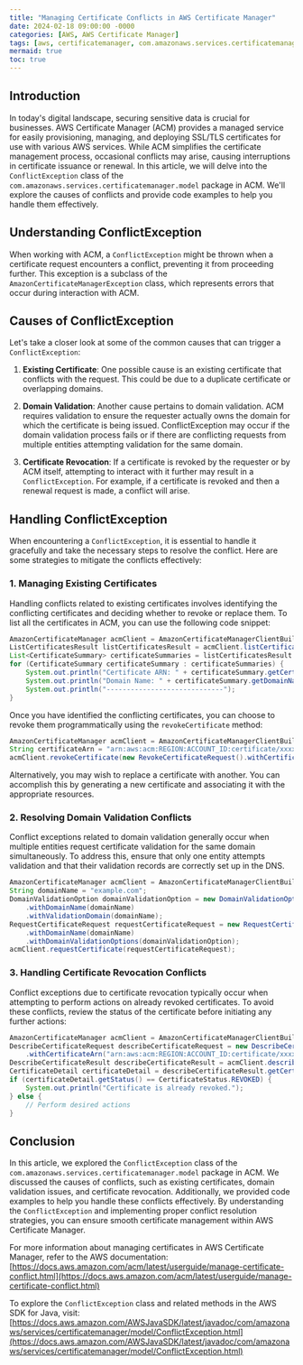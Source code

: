 ```yaml
---
title: "Managing Certificate Conflicts in AWS Certificate Manager"
date: 2024-02-18 09:00:00 -0000
categories: [AWS, AWS Certificate Manager]
tags: [aws, certificatemanager, com.amazonaws.services.certificatemanager.model]
mermaid: true
toc: true
---
```



## Introduction

In today's digital landscape, securing sensitive data is crucial for businesses. AWS Certificate Manager (ACM) provides a managed service for easily provisioning, managing, and deploying SSL/TLS certificates for use with various AWS services. While ACM simplifies the certificate management process, occasional conflicts may arise, causing interruptions in certificate issuance or renewal. In this article, we will delve into the `ConflictException` class of the `com.amazonaws.services.certificatemanager.model` package in ACM. We'll explore the causes of conflicts and provide code examples to help you handle them effectively.

## Understanding ConflictException

When working with ACM, a `ConflictException` might be thrown when a certificate request encounters a conflict, preventing it from proceeding further. This exception is a subclass of the `AmazonCertificateManagerException` class, which represents errors that occur during interaction with ACM.

## Causes of ConflictException

Let's take a closer look at some of the common causes that can trigger a `ConflictException`:

1. __Existing Certificate__: One possible cause is an existing certificate that conflicts with the request. This could be due to a duplicate certificate or overlapping domains.

2. __Domain Validation__: Another cause pertains to domain validation. ACM requires validation to ensure the requester actually owns the domain for which the certificate is being issued. ConflictException may occur if the domain validation process fails or if there are conflicting requests from multiple entities attempting validation for the same domain.

3. __Certificate Revocation__: If a certificate is revoked by the requester or by ACM itself, attempting to interact with it further may result in a `ConflictException`. For example, if a certificate is revoked and then a renewal request is made, a conflict will arise.

## Handling ConflictException

When encountering a `ConflictException`, it is essential to handle it gracefully and take the necessary steps to resolve the conflict. Here are some strategies to mitigate the conflicts effectively:

### 1.  Managing Existing Certificates

Handling conflicts related to existing certificates involves identifying the conflicting certificates and deciding whether to revoke or replace them. To list all the certificates in ACM, you can use the following code snippet:

```java
AmazonCertificateManager acmClient = AmazonCertificateManagerClientBuilder.defaultClient();
ListCertificatesResult listCertificatesResult = acmClient.listCertificates();
List<CertificateSummary> certificateSummaries = listCertificatesResult.getCertificateSummaryList();
for (CertificateSummary certificateSummary : certificateSummaries) {
    System.out.println("Certificate ARN: " + certificateSummary.getCertificateArn());
    System.out.println("Domain Name: " + certificateSummary.getDomainName());
    System.out.println("-----------------------------");
}
```

Once you have identified the conflicting certificates, you can choose to revoke them programmatically using the `revokeCertificate` method:

```java
AmazonCertificateManager acmClient = AmazonCertificateManagerClientBuilder.defaultClient();
String certificateArn = "arn:aws:acm:REGION:ACCOUNT_ID:certificate/xxxxx-xxxxx-xxxxx-xxxxx";
acmClient.revokeCertificate(new RevokeCertificateRequest().withCertificateArn(certificateArn));
```

Alternatively, you may wish to replace a certificate with another. You can accomplish this by generating a new certificate and associating it with the appropriate resources.

### 2. Resolving Domain Validation Conflicts

Conflict exceptions related to domain validation generally occur when multiple entities request certificate validation for the same domain simultaneously. To address this, ensure that only one entity attempts validation and that their validation records are correctly set up in the DNS.

```java
AmazonCertificateManager acmClient = AmazonCertificateManagerClientBuilder.defaultClient();
String domainName = "example.com";
DomainValidationOption domainValidationOption = new DomainValidationOption()
    .withDomainName(domainName)
    .withValidationDomain(domainName);
RequestCertificateRequest requestCertificateRequest = new RequestCertificateRequest()
    .withDomainName(domainName)
    .withDomainValidationOptions(domainValidationOption);
acmClient.requestCertificate(requestCertificateRequest);
```

### 3. Handling Certificate Revocation Conflicts

Conflict exceptions due to certificate revocation typically occur when attempting to perform actions on already revoked certificates. To avoid these conflicts, review the status of the certificate before initiating any further actions:

```java
AmazonCertificateManager acmClient = AmazonCertificateManagerClientBuilder.defaultClient();
DescribeCertificateRequest describeCertificateRequest = new DescribeCertificateRequest()
    .withCertificateArn("arn:aws:acm:REGION:ACCOUNT_ID:certificate/xxxxx-xxxxx-xxxxx-xxxxx");
DescribeCertificateResult describeCertificateResult = acmClient.describeCertificate(describeCertificateRequest);
CertificateDetail certificateDetail = describeCertificateResult.getCertificate();
if (certificateDetail.getStatus() == CertificateStatus.REVOKED) {
    System.out.println("Certificate is already revoked.");
} else {
    // Perform desired actions
}
```

## Conclusion

In this article, we explored the `ConflictException` class of the `com.amazonaws.services.certificatemanager.model` package in ACM. We discussed the causes of conflicts, such as existing certificates, domain validation issues, and certificate revocation. Additionally, we provided code examples to help you handle these conflicts effectively. By understanding the `ConflictException` and implementing proper conflict resolution strategies, you can ensure smooth certificate management within AWS Certificate Manager.

For more information about managing certificates in AWS Certificate Manager, refer to the AWS documentation: [https://docs.aws.amazon.com/acm/latest/userguide/manage-certificate-conflict.html](https://docs.aws.amazon.com/acm/latest/userguide/manage-certificate-conflict.html)

To explore the `ConflictException` class and related methods in the AWS SDK for Java, visit: [https://docs.aws.amazon.com/AWSJavaSDK/latest/javadoc/com/amazonaws/services/certificatemanager/model/ConflictException.html](https://docs.aws.amazon.com/AWSJavaSDK/latest/javadoc/com/amazonaws/services/certificatemanager/model/ConflictException.html)
